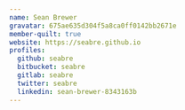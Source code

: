 ```yaml
---
name: Sean Brewer
gravatar: 675ae635d304f5a8ca0ff0142bb2671e
member-quilt: true
website: https://seabre.github.io
profiles:
  github: seabre
  bitbucket: seabre
  gitlab: seabre
  twitter: seabre
  linkedin: sean-brewer-8343163b
---
```

